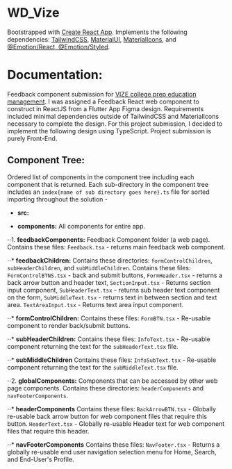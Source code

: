 # WD_Vize

Bootstrapped with [Create React App](https://github.com/facebook/create-react-app). Implements the following dependencies: [TailwindCSS](https://tailwindcss.com/), [MaterialUI](https://mui.com/), [MaterialIcons](https://www.npmjs.com/package/@mui/icons-material), and [@Emotion/React, @Emotion/Styled](https://www.npmjs.com/package/@emotion/styled).


# Documentation:

Feedback component submission for [VIZE college prep education management](https://www.linkedin.com/company/vizeapp). I was assigned a Feedback React web component to construct in ReactJS from a Flutter App Figma design. Requirements included minimal dependencies outside of TailwindCSS and MaterialIcons necessary to complete the design. For this project submission, I decided to implement the following design using TypeScript. Project submission is purely Front-End.


## Component Tree:

Ordered list of components in the component tree including each component that is returned. Each sub-directory in the component tree includes an `index{name of sub directory goes here}.ts` file for sorted importing throughout the solution -

- **src:**

- **components:** All components for entire app.

⋅⋅1. **feedbackComponents:** Feedback Component folder (a web page). Contains these files: `Feedback.tsx` - returns main feedback web component.

⋅⋅* **feedbackChildren:** Contains these directories: `formControlChildren`, `subHeaderChildren`, and `subMiddleChildren`. Contains these files: `FormControlBTNS.tsx` - back and submit buttons, `FormHeader.tsx` - returns a back arrow button and header text, `SectionInput.tsx` - Returns section input component, `SubHeaderText.tsx` - returns sub header text component on the form, `SubMiddleText.tsx` - returns text in between section and text area. `TextAreaInput.tsx` - Returns text area input component.

⋅⋅* **formControlChildren:** Contains these files: `FormBTN.tsx` - Re-usable component to render back/submit buttons.

⋅⋅* **subHeaderChildren:** Contains these files: `InfoText.tsx` - Re-usable component returning the text for the `subHeaderText.tsx` file.

⋅⋅* **subMiddleChildren** Contains these files: `InfoSubText.tsx` - Re-usable component returning the text for the `subMiddleText.tsx` file.

⋅⋅2. **globalComponents:** Components that can be accessed by other web page components. Contains these directories: `headerComponents` and `navFooterComponents`.

⋅⋅* **headerComponents** Contains these files: `BackArrowBTN.tsx` - Globally re-usable back arrow button for web component files that require this button. `HeaderText.tsx` - Globally re-usable Header text for web component files that require this header.

⋅⋅* **navFooterComponents** Contains these files: `NavFooter.tsx` - Returns a globally re-usable end user navigation selection menu for Home, Search, and End-User's Profile.
